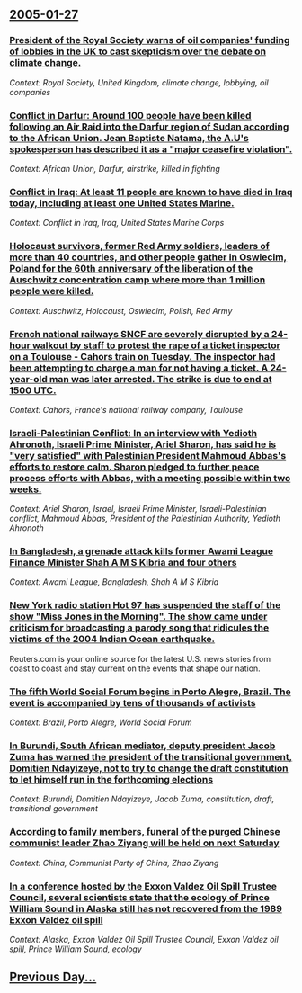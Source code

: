 ## [2005-01-27](/news/2005/01/27/index.md)

### [ President of the Royal Society warns of oil companies' funding of lobbies in the UK to cast skepticism over the debate on climate change. ](/news/2005/01/27/president-of-the-royal-society-warns-of-oil-companies-funding-of-lobbies-in-the-uk-to-cast-skepticism-over-the-debate-on-climate-change.md)
_Context: Royal Society, United Kingdom, climate change, lobbying, oil companies_

### [ Conflict in Darfur: Around 100 people have been killed following an Air Raid into the Darfur region of Sudan according to the African Union. Jean Baptiste Natama, the A.U's spokesperson has described it as a "major ceasefire violation". ](/news/2005/01/27/conflict-in-darfur-around-100-people-have-been-killed-following-an-air-raid-into-the-darfur-region-of-sudan-according-to-the-african-union.md)
_Context: African Union, Darfur, airstrike, killed in fighting_

### [ Conflict in Iraq: At least 11 people are known to have died in Iraq today, including at least one United States Marine. ](/news/2005/01/27/conflict-in-iraq-at-least-11-people-are-known-to-have-died-in-iraq-today-including-at-least-one-united-states-marine.md)
_Context: Conflict in Iraq, Iraq, United States Marine Corps_

### [ Holocaust survivors, former Red Army soldiers, leaders of more than 40 countries, and other people gather in Oswiecim, Poland for the 60th anniversary of the liberation of the Auschwitz concentration camp where more than 1 million people were killed. ](/news/2005/01/27/holocaust-survivors-former-red-army-soldiers-leaders-of-more-than-40-countries-and-other-people-gather-in-oawiacim-poland-for-the-60t.md)
_Context: Auschwitz, Holocaust, Oswiecim, Polish, Red Army_

### [ French national railways SNCF are severely disrupted by a 24-hour walkout by staff to protest the rape of a ticket inspector on a Toulouse - Cahors train on Tuesday. The inspector had been attempting to charge a man for not having a ticket. A 24-year-old man was later arrested. The strike is due to end at 1500 UTC. ](/news/2005/01/27/french-national-railways-sncf-are-severely-disrupted-by-a-24-hour-walkout-by-staff-to-protest-the-rape-of-a-ticket-inspector-on-a-toulouse.md)
_Context: Cahors, France's national railway company, Toulouse_

### [ Israeli-Palestinian Conflict: In an interview with Yedioth Ahronoth, Israeli Prime Minister, Ariel Sharon, has said he is "very satisfied" with Palestinian President Mahmoud Abbas's efforts to restore calm. Sharon pledged to further peace process efforts with Abbas, with a meeting possible within two weeks. ](/news/2005/01/27/israeli-palestinian-conflict-in-an-interview-with-yedioth-ahronoth-israeli-prime-minister-ariel-sharon-has-said-he-is-very-satisfied.md)
_Context: Ariel Sharon, Israel, Israeli Prime Minister, Israeli-Palestinian conflict, Mahmoud Abbas, President of the Palestinian Authority, Yedioth Ahronoth_

### [ In Bangladesh, a grenade attack kills former Awami League Finance Minister Shah A M S Kibria and four others ](/news/2005/01/27/in-bangladesh-a-grenade-attack-kills-former-awami-league-finance-minister-shah-a-m-s-kibria-and-four-others.md)
_Context: Awami League, Bangladesh, Shah A M S Kibria_

### [ New York radio station Hot 97 has suspended the staff of the show "Miss Jones in the Morning". The show came under criticism for broadcasting a parody song that ridicules the victims of the 2004 Indian Ocean earthquake. ](/news/2005/01/27/new-york-radio-station-hot-97-has-suspended-the-staff-of-the-show-miss-jones-in-the-morning-the-show-came-under-criticism-for-broadcasti.md)
Reuters.com is your online source for the latest U.S. news stories from coast to coast and stay current on the events that shape our nation.

### [ The fifth World Social Forum begins in Porto Alegre, Brazil. The event is accompanied by tens of thousands of activists ](/news/2005/01/27/the-fifth-world-social-forum-begins-in-porto-alegre-brazil-the-event-is-accompanied-by-tens-of-thousands-of-activists.md)
_Context: Brazil, Porto Alegre, World Social Forum_

### [ In Burundi, South African mediator, deputy president Jacob Zuma has warned the president of the transitional government, Domitien Ndayizeye, not to try to change the draft constitution to let himself run in the forthcoming elections ](/news/2005/01/27/in-burundi-south-african-mediator-deputy-president-jacob-zuma-has-warned-the-president-of-the-transitional-government-domitien-ndayizeye.md)
_Context: Burundi, Domitien Ndayizeye, Jacob Zuma, constitution, draft, transitional government_

### [ According to family members, funeral of the purged Chinese communist leader Zhao Ziyang will be held on next Saturday ](/news/2005/01/27/according-to-family-members-funeral-of-the-purged-chinese-communist-leader-zhao-ziyang-will-be-held-on-next-saturday.md)
_Context: China, Communist Party of China, Zhao Ziyang_

### [ In a conference hosted by the Exxon Valdez Oil Spill Trustee Council, several scientists state that the ecology of Prince William Sound in Alaska still has not recovered from the 1989 Exxon Valdez oil spill ](/news/2005/01/27/in-a-conference-hosted-by-the-exxon-valdez-oil-spill-trustee-council-several-scientists-state-that-the-ecology-of-prince-william-sound-in.md)
_Context: Alaska, Exxon Valdez Oil Spill Trustee Council, Exxon Valdez oil spill, Prince William Sound, ecology_

## [Previous Day...](/news/2005/01/26/index.md)

